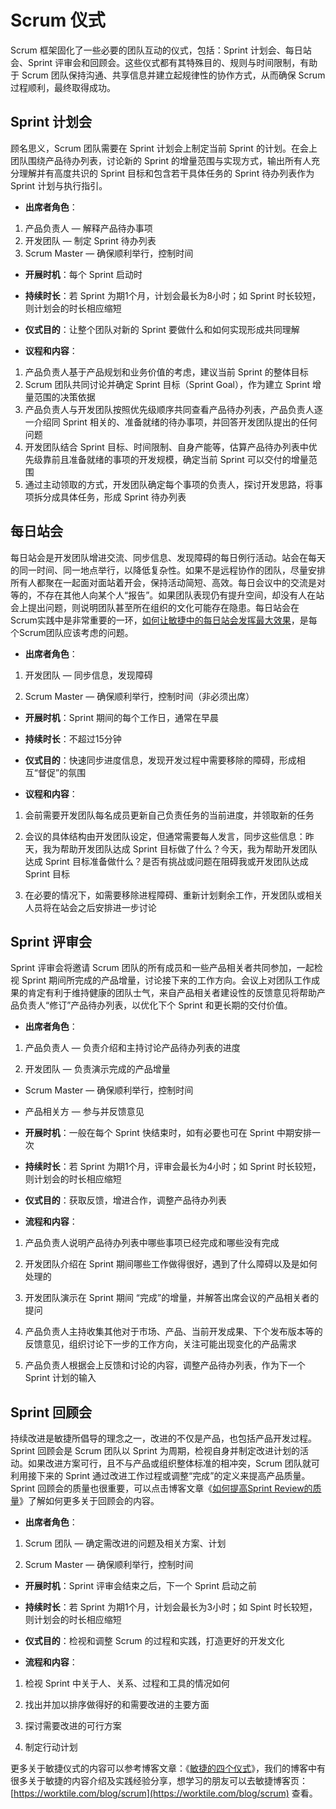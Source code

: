 # Scrum 仪式

Scrum 框架固化了一些必要的团队互动的仪式，包括：Sprint 计划会、每日站会、Sprint 评审会和回顾会。这些仪式都有其特殊目的、规则与时间限制，有助于 Scrum 团队保持沟通、共享信息并建立起规律性的协作方式，从而确保 Scrum 过程顺利，最终取得成功。

## Sprint 计划会

顾名思义，Scrum 团队需要在 Sprint 计划会上制定当前 Sprint 的计划。在会上团队围绕产品待办列表，讨论新的 Sprint 的增量范围与实现方式，输出所有人充分理解并有高度共识的 Sprint 目标和包含若干具体任务的 Sprint 待办列表作为 Sprint 计划与执行指引。

* **出席者角色**：


1. 产品负责人 — 解释产品待办事项
2. 开发团队 — 制定 Sprint 待办列表
3. Scrum Master — 确保顺利举行，控制时间


* **开展时机**：每个 Sprint 启动时

* **持续时长**：若 Sprint 为期1个月，计划会最长为8小时；如 Sprint 时长较短，则计划会的时长相应缩短

* **仪式目的**：让整个团队对新的 Sprint 要做什么和如何实现形成共同理解

* **议程和内容**：


1. 产品负责人基于产品规划和业务价值的考虑，建议当前 Sprint 的整体目标
2. Scrum 团队共同讨论并确定 Sprint 目标（Sprint Goal），作为建立 Sprint 增量范围的决策依据
3. 产品负责人与开发团队按照优先级顺序共同查看产品待办列表，产品负责人逐一介绍同 Sprint 相关的、准备就绪的待办事项，并回答开发团队提出的任何问题
4. 开发团队结合 Sprint 目标、时间限制、自身产能等，估算产品待办列表中优先级靠前且准备就绪的事项的开发规模，确定当前 Sprint 可以交付的增量范围
5. 通过主动领取的方式，开发团队确定每个事项的负责人，探讨开发思路，将事项拆分成具体任务，形成 Sprint 待办列表

## 每日站会

每日站会是开发团队增进交流、同步信息、发现障碍的每日例行活动。站会在每天的同一时间、同一地点举行，以降低复杂性。如果不是远程协作的团队，尽量安排所有人都聚在一起面对面站着开会，保持活动简短、高效。每日会议中的交流是对等的，不存在其他人向某个人“报告”。如果团队表现仍有提升空间，却没有人在站会上提出问题，则说明团队甚至所在组织的文化可能存在隐患。每日站会在Scrum实践中是非常重要的一环，[如何让敏捷中的每日站会发挥最大效果](https://worktile.com/blog/scrum/agile-scrum-daily)，是每个Scrum团队应该考虑的问题。

* **出席者角色**：


1. 开发团队 — 同步信息，发现障碍

2. Scrum Master — 确保顺利举行，控制时间（非必须出席）


* **开展时机**：Sprint 期间的每个工作日，通常在早晨

* **持续时长**：不超过15分钟

* **仪式目的**：快速同步进度信息，发现开发过程中需要移除的障碍，形成相互“督促”的氛围

* **议程和内容**：


1. 会前需要开发团队每名成员更新自己负责任务的当前进度，并领取新的任务

2. 会议的具体结构由开发团队设定，但通常需要每人发言，同步这些信息：昨天，我为帮助开发团队达成 Sprint 目标做了什么？今天，我为帮助开发团队达成 Sprint 目标准备做什么？是否有挑战或问题在阻碍我或开发团队达成 Sprint 目标

3. 在必要的情况下，如需要移除进程障碍、重新计划剩余工作，开发团队或相关人员将在站会之后安排进一步讨论

## Sprint 评审会

Sprint 评审会将邀请 Scrum 团队的所有成员和一些产品相关者共同参加，一起检视 Sprint 期间所完成的产品增量，讨论接下来的工作方向。会议上对团队工作成果的肯定有利于维持健康的团队士气，来自产品相关者建设性的反馈意见将帮助产品负责人“修订”产品待办列表，以优化下个 Sprint 和更长期的交付价值。

* **出席者角色**：


1. 产品负责人 — 负责介绍和主持讨论产品待办列表的进度

2. 开发团队 — 负责演示完成的产品增量


* Scrum Master — 确保顺利举行，控制时间

* 产品相关方 — 参与并反馈意见

* **开展时机**：一般在每个 Sprint 快结束时，如有必要也可在 Sprint 中期安排一次

* **持续时长**：若 Sprint 为期1个月，评审会最长为4小时；如 Sprint 时长较短，则计划会的时长相应缩短

* **仪式目的**：获取反馈，增进合作，调整产品待办列表

* **流程和内容**：


1. 产品负责人说明产品待办列表中哪些事项已经完成和哪些没有完成

2. 开发团队介绍在 Sprint 期间哪些工作做得很好，遇到了什么障碍以及是如何处理的

3. 开发团队演示在 Sprint 期间 “完成”的增量，并解答出席会议的产品相关者的提问

4. 产品负责人主持收集其他对于市场、产品、当前开发成果、下个发布版本等的反馈意见，组织讨论下一步的工作方向，关注可能出现变化的产品需求

5. 产品负责人根据会上反馈和讨论的内容，调整产品待办列表，作为下一个 Sprint 计划的输入

## Sprint 回顾会

持续改进是敏捷所倡导的理念之一，改进的不仅是产品，也包括产品开发过程。Sprint 回顾会是 Scrum 团队以 Sprint 为周期，检视自身并制定改进计划的活动。如果改进方案可行，且不与产品或组织整体标准的相冲突，Scrum 团队就可利用接下来的 Sprint 通过改进工作过程或调整“完成”的定义来提高产品质量。Sprint 回顾会的质量也很重要，可以点击博客文章《[如何提高Sprint Review的质量](https://worktile.com/blog/scrum/agile-sprint-review)》了解如何更多关于回顾会的内容。

* **出席者角色**：


1. Scrum 团队 — 确定需改进的问题及相关方案、计划

2. Scrum Master — 确保顺利举行，控制时间


* **开展时机**：Sprint 评审会结束之后，下一个 Sprint 启动之前

* **持续时长**：若 Sprint 为期1个月，计划会最长为3小时；如 Spint 时长较短，则计划会的时长相应缩短

* **仪式目的**：检视和调整 Scrum 的过程和实践，打造更好的开发文化

* **流程和内容**：


1. 检视 Sprint 中关于人、关系、过程和工具的情况如何

2. 找出并加以排序做得好的和需要改进的主要方面

3. 探讨需要改进的可行方案

4. 制定行动计划


更多关于敏捷仪式的内容可以参考博客文章：《[敏捷的四个仪式](https://worktile.com/blog/scrum/agile-ceremonies)》，我们的博客中有很多关于敏捷的内容介绍及实践经验分享，想学习的朋友可以去敏捷博客页：[https://worktile.com/blog/scrum](https://worktile.com/blog/scrum) 查看。

